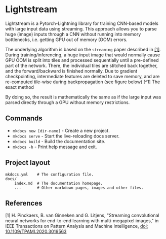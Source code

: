 # Lightstream

Lightstream is a Pytorch-Lightning library for training CNN-based models with large input data using streaming. 
This approach allows you to parse huge (image) inputs through a CNN without running into memory bottlenecks, i.e. getting GPU out of memory (OOM) errors.

The underlying algorithm is based on the `streaming` paper described in [[1]](#1). During training/inferencing, 
a huge input image that would normally cause GPU OOM is split into tiles and processed sequentially until a pre-defined part of the network. 
There, the individual tiles are stitched back together, and the forward/backward is finished normally. Due to gradient 
checkpointing, intermediate features are deleted to save memory, and are re-computed tile-wise during backpropagation (see figure below)
[^1] The exact method 

By doing so, the result is mathematically the same as if the large input was parsed directly through a GPU without memory restrictions.



## Commands

* `mkdocs new [dir-name]` - Create a new project.
* `mkdocs serve` - Start the live-reloading docs server.
* `mkdocs build` - Build the documentation site.
* `mkdocs -h` - Print help message and exit.

## Project layout

    mkdocs.yml    # The configuration file.
    docs/
        index.md  # The documentation homepage.
        ...       # Other markdown pages, images and other files.

## References
<a id="1">[1]</a> 
H. Pinckaers, B. van Ginneken and G. Litjens,
"Streaming convolutional neural networks for end-to-end learning with multi-megapixel images,"
in IEEE Transactions on Pattern Analysis and Machine Intelligence, 
[doi: 10.1109/TPAMI.2020.3019563](https://ieeexplore.ieee.org/abstract/document/9178453)


